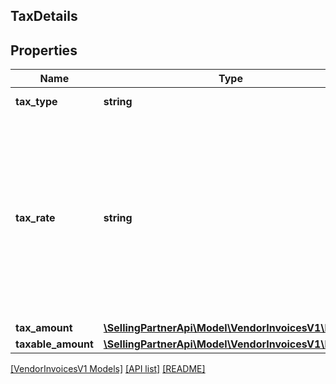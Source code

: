 ## TaxDetails

## Properties

Name | Type | Description | Notes
------------ | ------------- | ------------- | -------------
**tax_type** | **string** | Type of the tax applied. |
**tax_rate** | **string** | A decimal number with no loss of precision. Useful when precision loss is unacceptable, as with currencies. Follows RFC7159 for number representation. <br>**Pattern** : `^-?(0|([1-9]\\d*))(\\.\\d+)?([eE][+-]?\\d+)?$`. | [optional]
**tax_amount** | [**\SellingPartnerApi\Model\VendorInvoicesV1\Money**](Money.md) |  |
**taxable_amount** | [**\SellingPartnerApi\Model\VendorInvoicesV1\Money**](Money.md) |  | [optional]

[[VendorInvoicesV1 Models]](../) [[API list]](../../Api) [[README]](../../../README.md)
